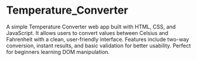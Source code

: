 # Temperature_Converter
A simple Temperature Converter web app built with HTML, CSS, and JavaScript. It allows users to convert values between Celsius and Fahrenheit with a clean, user-friendly interface. Features include two-way conversion, instant results, and basic validation for better usability. Perfect for beginners learning DOM manipulation.
